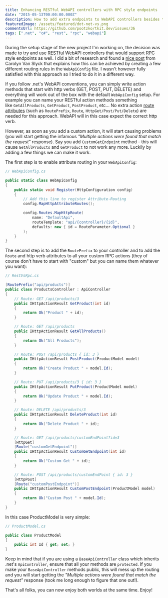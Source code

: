 ```yaml
---
title: Enhancing RESTful WebAPI controllers with RPC style endpoints
date: "2015-05-13T00:00:00.000Z"
description: How to add extra endpoints to WebAPI controllers besides the standard ones that don't have explicit routes?
featuredImage: /assets/featured/dot-net-vs.png
commentsUrl: https://github.com/pootzko/tkit.dev/issues/36
tags: [".net", "c#", "rest", "rpc", "webapi"]
---
```


During the setup stage of the new project I'm working on, the decision was made to try and use [RESTful](http://en.wikipedia.org/wiki/Representational_state_transfer) WebAPI controllers that would support [RPC](http://en.wikipedia.org/wiki/Remote_procedure_call) style endpoints as well. I did a bit of research and found a [nice post](http://carolynvanslyck.com/blog/2013/01/webapi-mixed-rest-rpc-routing/) from Carolyn Van Slyck that explains how this can be achieved by creating a few different routing rules in the `WebApiConfig` file. I wasn't however fully satisfied with this approach so I tried to do it in a different way.

If you follow .net's WebAPI conventions, you can simply write action methods that start with http verbs (GET, POST, PUT, DELETE) and everything will work out of the box with the default `WebApiConfig` setup. For example you can name your RESTful action methods something like `GetAllProducts`, `GetProduct`, `PostProduct`, etc... No extra action [route attributes](http://www.asp.net/web-api/overview/web-api-routing-and-actions/attribute-routing-in-web-api-2) (such as `RoutePrefix`, `Route`, `HttpGet/Post/Put/Delete`) are needed for this approach. WebAPI will in this case expect the correct http verb.

However, as soon as you add a custom action, it will start causing problems (you will start getting the infamous _"Multiple actions were found that match the request"_ response). Say you add `CustomGetEndpoint` method - this will cause `GetAllProducts` and `GetProduct` to not work any more. Luckily by adding a few things we can make it work.

The first step is to enable attribute routing in your `WebApiConfig`:

```cs
// WebApiConfig.cs

public static class WebApiConfig
{
    public static void Register(HttpConfiguration config)
    {
        // Add this line to register Attribute-Routing
        config.MapHttpAttributeRoutes();

        config.Routes.MapHttpRoute(
            name: "DefaultApi",
            routeTemplate: "api/{controller}/{id}",
            defaults: new { id = RouteParameter.Optional }
        );
    }
}
```

The second step is to add the `RoutePrefix` to your controller and to add the `Route` and http verb attributes to all your custom RPC actions (they of course don't have to start with "custom" but you can name them whatever you want):

```cs
// RestVsRpc.cs

[RoutePrefix("api/products")]
public class ProductsController : ApiController
{
    // Route: GET /api/products/3
    public IHttpActionResult GetProduct(int id)
    {
        return Ok("Product " + id);
    }

    // Route: GET /api/products
    public IHttpActionResult GetAllProducts()
    {
        return Ok("All Products");
    }

    // Route: POST /api/products { id: 3 }
    public IHttpActionResult PostProduct(ProductModel model)
    {
        return Ok("Create Product " + model.Id);
    }

    // Route: PUT /api/products/3 { id: 3 }
    public IHttpActionResult PutProduct(ProductModel model)
    {
        return Ok("Update Product " + model.Id);
    }

    // Route: DELETE /api/products/3
    public IHttpActionResult DeleteProduct(int id)
    {
        return Ok("Delete Product " + id);
    }

    // Route: GET /api/products/customEndPoint?id=3
    [HttpGet]
    [Route("customGetEndpoint")]
    public IHttpActionResult CustomGetEndpoint(int id)
    {
        return Ok("Custom Get " + id);
    }

    // Route: POST /api/products/customEndPoint { id: 3 }
    [HttpPost]
    [Route("customPostEndpoint")]
    public IHttpActionResult CustomPostEndpoint(ProductModel model)
    {
        return Ok("Custom Post " + model.Id);
    }
}
```

In this case ProductModel is very simple:

```cs
// ProductModel.cs

public class ProductModel
{
    public int Id { get; set; }
}
```

Keep in mind that if you are using a `BaseApiController` class which inherits .net's `ApiController`, ensure that all your methods are `protected`. If you make your `BaseApiController` methods public, this will mess up the routing and you will start getting the _"Multiple actions were found that match the request"_ response (took me long enough to figure that one out!).

That's all folks, you can now enjoy both worlds at the same time. Enjoy!